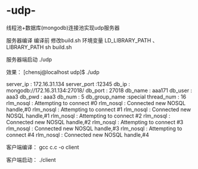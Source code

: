 # -udp-
线程池+数据库(mongodb)连接池实现udp服务器


服务器编译
编译前 修改build.sh 环境变量 LD_LIBRARY_PATH 、 LIBRARY_PATH
sh build.sh

服务器端启动
./udp

效果：
[chensj@localhost udp]$ ./udp

server_ip :  172.16.31.134
server_port :12345
db_ip :      mongodb://172.16.31.134:27018/
db_port :    27018
db_name :    aaa171
db_user :    aaa3
db_pwd :     aaa3
db_num :     5
db_group_name :special
thread_num : 16
rlm_nosql : Attempting to connect #0
rlm_nosql : Connected new NOSQL handle,#0
rlm_nosql : Attempting to connect #1
rlm_nosql : Connected new NOSQL handle,#1
rlm_nosql : Attempting to connect #2
rlm_nosql : Connected new NOSQL handle,#2
rlm_nosql : Attempting to connect #3
rlm_nosql : Connected new NOSQL handle,#3
rlm_nosql : Attempting to connect #4
rlm_nosql : Connected new NOSQL handle,#4


客户端编译：
gcc c.c -o client 

客户端启动：
./client
